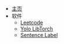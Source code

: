 * [主页](/)
* 软件
    * [Leetcode](https://ncdhz.github.io/leetcode/)
    * [Yolo LibTorch](https://ncdhz.github.io/Yolo-LibTorch/)
    * [Sentence Label](https://ncdhz.github.io/sentenceLabel)